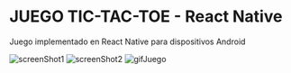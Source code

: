 # JUEGO TIC-TAC-TOE - React Native

Juego implementado en React Native para dispositivos Android

![screenShot1]()
![screenShot2]()
![gifJuego]()

